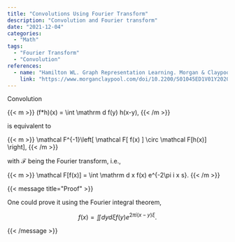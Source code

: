 ```yaml
---
title: "Convolutions Using Fourier Transform"
description: "Convolution and Fourier transform"
date: "2021-12-04"
categories:
  - "Math"
tags:
  - "Fourier Transform"
  - "Convolution"
references:
  - name: "Hamilton WL. Graph Representation Learning. Morgan & Claypool Publishers; 2020. pp. 1–159. doi:10.2200/S01045ED1V01Y202009AIM046"
    link: "https://www.morganclaypool.com/doi/10.2200/S01045ED1V01Y202009AIM046"
---
```



Convolution

{{< m >}}
(f*h)(x) = \int \mathrm d f(y) h(x-y),
{{< /m >}}

is equivalent to

{{< m >}}
\mathcal F^{-1}\left[ \mathcal F[ f(x) ] \circ \mathcal F[h(x)] \right],
{{< /m >}}

with $\mathcal F$ being the Fourier transform, i.e.,

{{< m >}}
\mathcal F[f(x)] = \int \mathrm d x f(x) e^{-2\pi i x s}.
{{< /m >}}


{{< message title="Proof" >}}

One could prove it using the Fourier integral theorem,

$$
f(x) = \iint dy d\xi f(y)e^{2\pi i (x-y)\xi}.
$$

{{< /message >}}
